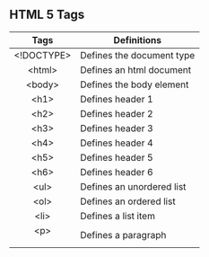 ## HTML 5 Tags

|Tags|Definitions|
|:-----:|--------|
|<!DOCTYPE>| Defines the document type |
|\<html> </html>| Defines an html document |
|\<body> </body>| Defines the body element |
|\<h1> </h1> | Defines header 1|
|\<h2> </h2> | Defines header 2|
|\<h3> </h3> | Defines header 3|
|\<h4> </h4> | Defines header 4|
|\<h5> </h5> | Defines header 5|
|\<h6> </h6> | Defines header 6|
|\<ul> </ul>| Defines an unordered list|
|\<ol> </ol> | Defines an ordered list|
|\<li> </li> | Defines a list item|
|\<p> </p>| Defines a paragraph|
